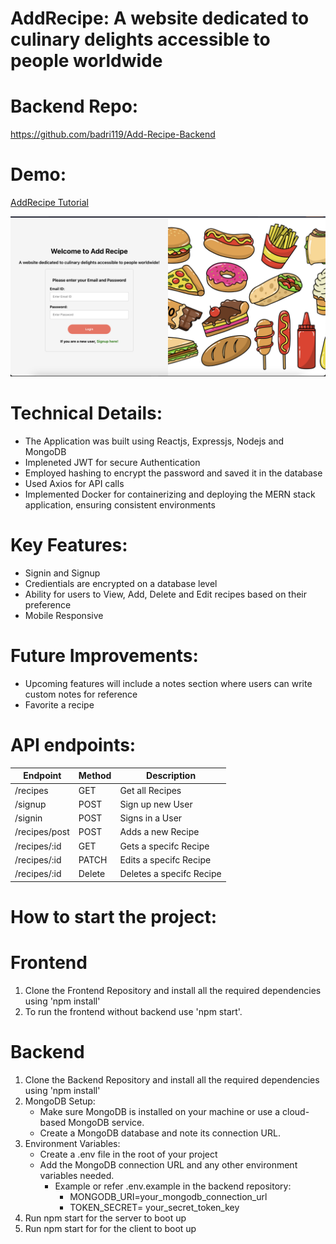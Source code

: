 # AddRecipe: A website dedicated to culinary delights accessible to people worldwide

# Backend Repo:

https://github.com/badri119/Add-Recipe-Backend

# Demo:

<a href="https://youtu.be/v_g3jq2_uP0" target="_blank">AddRecipe Tutorial</a>

![Login](image.png)

# Technical Details:

- The Application was built using Reactjs, Expressjs, Nodejs and MongoDB
- Impleneted JWT for secure Authentication
- Employed hashing to encrypt the password and saved it in the database
- Used Axios for API calls
- Implemented Docker for containerizing and deploying the MERN stack application, ensuring consistent environments

# Key Features:

- Signin and Signup
- Credientials are encrypted on a database level
- Ability for users to View, Add, Delete and Edit recipes based on their preference
- Mobile Responsive

# Future Improvements:

- Upcoming features will include a notes section where users can write custom notes for reference
- Favorite a recipe

# API endpoints:

| Endpoint      | Method | Description              |
| ------------- | ------ | ------------------------ |
| /recipes      | GET    | Get all Recipes          |
| /signup       | POST   | Sign up new User         |
| /signin       | POST   | Signs in a User          |
| /recipes/post | POST   | Adds a new Recipe        |
| /recipes/:id  | GET    | Gets a specifc Recipe    |
| /recipes/:id  | PATCH  | Edits a specifc Recipe   |
| /recipes/:id  | Delete | Deletes a specifc Recipe |

# How to start the project:

# Frontend

1. Clone the Frontend Repository and install all the required dependencies using 'npm install'
2. To run the frontend without backend use 'npm start'.

# Backend

1. Clone the Backend Repository and install all the required dependencies using 'npm install'
2. MongoDB Setup:
   - Make sure MongoDB is installed on your machine or use a cloud-based MongoDB service.
   - Create a MongoDB database and note its connection URL.
3. Environment Variables:
   - Create a .env file in the root of your project
   - Add the MongoDB connection URL and any other environment variables needed.
     - Example or refer .env.example in the backend repository:
       - MONGODB_URI=your_mongodb_connection_url
       - TOKEN_SECRET= your_secret_token_key
4. Run npm start for the server to boot up
5. Run npm start for for the client to boot up
